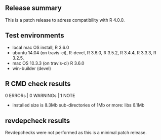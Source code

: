 ## Release summary

This is a patch release to adress compatibility with R 4.0.0.


## Test environments

* local mac OS install, R 3.6.0
* ubuntu 14.04 (on travis-ci), R-devel, R 3.6.0, R 3.5.2, R 3.4.4, R 3.3.3, R 3.2.5.
* mac OS 10.3.3 (on travis-ci) R 3.6.0
* win-builder (devel)


## R CMD check results

0 ERRORs | 0 WARNINGs | 1 NOTE

*   installed size is  8.3Mb
    sub-directories of 1Mb or more:
      libs   6.1Mb


## revdepcheck results

Revdepchecks were not performed as this is a minimal patch release.
